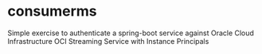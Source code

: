 # consumerms
Simple exercise to authenticate a spring-boot service against Oracle Cloud Infrastructure OCI Streaming Service with Instance Principals
